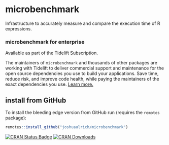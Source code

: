 # microbenchmark
Infrastructure to accurately measure and compare the execution time of R expressions.

### microbenchmark for enterprise

Available as part of the Tidelift Subscription.

The maintainers of `microbenchmark` and thousands of other packages are working with Tidelift to deliver commercial support and maintenance for the open source dependencies you use to build your applications. Save time, reduce risk, and improve code health, while paying the maintainers of the exact dependencies you use. [Learn more.](https://tidelift.com/subscription/pkg/cran-microbenchmark?utm_source=cran-microbenchmark&utm_medium=referral&utm_campaign=enterprise&utm_term=repo)

## install from GitHub

To install the bleeding edge version from GitHub run (requires the `remotes` package):

```r
remotes::install_github("joshuaulrich/microbenchmark")
```

[![CRAN Status Badge](http://www.r-pkg.org/badges/version/microbenchmark)](http://cran.r-project.org/web/packages/microbenchmark)
[![CRAN Downloads](http://cranlogs.r-pkg.org/badges/microbenchmark)](http://cran.rstudio.com/web/packages/microbenchmark/index.html)

